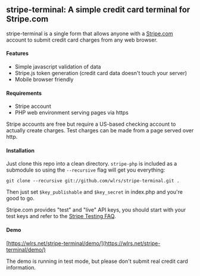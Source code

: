 ## stripe-terminal: A simple credit card terminal for Stripe.com

stripe-terminal is a single form that allows anyone with a [Stripe.com](https://stripe.com/) account to submit credit card charges from any web browser.

#### Features

 * Simple javascript validation of data
 * Stripe.js token generation (credit card data doesn't touch your server)
 * Mobile browser friendly


#### Requirements

 * Stripe account 
 * PHP web environment serving pages via https

Stripe accounts are free but require a US-based checking account to actually create charges. Test charges can be made from a page served over http.


#### Installation

Just clone this repo into a clean directory. `stripe-php` is included as a submodule so using the `--recursive` flag will get you everything:

`git clone --recursive git://github.com/wlrs/stripe-terminal.git .`

Then just set `$key_publishable` and `$key_secret` in index.php and you're good to go.

Stripe.com provides "test" and "live" API keys, you should start with your test keys and refer to the [Stripe Testing FAQ](https://stripe.com/docs/testing).


#### Demo

[https://wlrs.net/stripe-terminal/demo/](https://wlrs.net/stripe-terminal/demo/)

The demo is running in test mode, but please don't submit real credit card information.